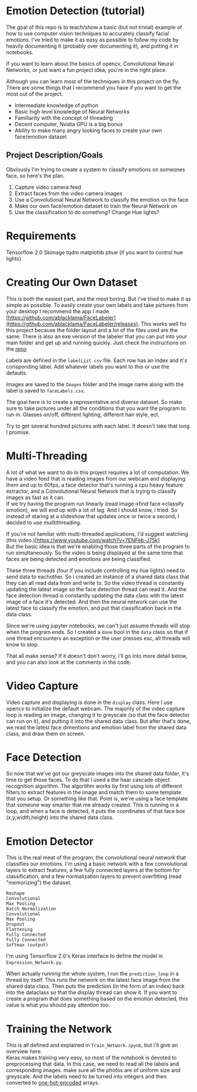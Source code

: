 # Emotion Detection (tutorial)
The goal of this repo is to teach/show a basic (but not trivial) example of how to use computer vision techniques to accurately classify facial emotions. I've tried to make it as easy as possible to follow my code by heavily documenting it (probably over documenting it), and putting it in notebooks.  


If you want to learn about the basics of opencv, Convolutional Neural Networks, 
or just want a fun project idea, you're in the right place.

Although you can learn most of the techniques in this project on the fly. 
There are some things that I recommend you have if you want to get the most out of the project.
- Intermediate knowledge of python
- Basic high level knowledge of Neural Networks
- Familiarity with the concept of threading
- Decent computer, Nvidia GPU is a big bonus
- Ability to make many angry looking faces to create your own face/emotion dataset

## Project Description/Goals
Obviously I'm trying to create a system to classify emotions on someones face, so here's the plan.
1. Capture video camera feed
2. Extract faces from the video camera images
3. Use a Convolutional Neural Network to classify the emotion on the face
4. Make our own face/emotion dataset to train the Neural Network on
5. Use the classification to do something? Change Hue lights?

# Requirements
Tensorflow 2.0
Skimage
tqdm
matplotlib
phue (if you want to control hue lights)

# Creating Our Own Dataset
This is both the easiest part, and the most boring. But i've tried to make it as simple as possible. To easily create your own labels and take pictures from your desktop I recommend the app I made [https://github.com/ablacklama/FaceLabeler](https://github.com/ablacklama/FaceLabeler/releases). This works well for this project because the folder layout and a lot of the files used are the same. There is also an exe version of the labeler that you can put into your main folder and get up and running quickly. Just check the instructions on the [repo](https://github.com/ablacklama/FaceLabeler)

Labels are defined in the `labelList.csv` file. Each row has an index and it's corisponding label. Add whatever labels you want to this or use the defaults.

Images are saved to the `Images` folder and the image name along with the label is saved to `faceLabels.csv`.

The goal here is to create a representative and diverse dataset. So make sure to take pictures under all the conditions that you want the program to run in. Glasses on/off, different lighting, different hair style, ect.

Try to get several hundred pictures with each label. It doesn't take that long I promise.


# Multi-Threading
A lot of what we want to do in this project requires a lot of computation. We have a video feed that is reading images from our webcam and displaying them and up to 60fps, a face detector that's running a cpu heavy feature extractor, and a Convolutional Neural Network that is trying to classify images as fast as it can.  
If we try having the program run linearly (read image->find face->classify emotion), we will end up with a lot of lag. And I should know, i tried. So instead of staring at a slideshow that updates once or twice a second, I decided to use muiltithreading. 

If you're not familiar with multi-threaded applications, I'd suggest watching (this video.)[https://www.youtube.com/watch?v=7ENFeb-J75k]  
But the basic idea is that we're enabling those three parts of the program to run simultaneously. So the video is being displayed at the same time that faces are being detected and emotions are being classified. 

These three threads (four if you include controlling my hue lights) need to send data to eachother. So i created an instance of a shared data class that they can all read data from and write to. So the video thread is constantly updating the latest image so the face detection thread can read it. And the face detection thread is constantly updating the data class with the latest image of a face it's detected. And then the neural network can use the latest face to classify the emotion, and put that classification back in the data class.

Since we're using jupyter notebooks, we can't just assume threads will stop when the program ends. So I created a `done` bool in the `data` class so that if one thread encounters an exception or the user presses esc, all threads will know to stop.

That all make sense? If it doesn't don't worry, i'll go into more detail below, and you can also look at the comments in the code.



# Video Capture
Video capture and displaying is done in the `display` class. Here I use opencv to initialize the default webcam. The majority of the video capture loop is reading an image, changing it to greyscale (so that the face detector can run on it), and putting it into the shared data class. But after that's done, we read the latest face dimentions and emotion label from the shared data class, and draw them on screen. 



# Face Detection 
So now that we've got our greyscale images into the shared data folder, it's time to get those faces. To do that I used a the haar cascade object recognition algorithm. The algorithm works by first using lots of different filters to extract features in the image and match them to some template that you setup. Or something like that. Point is, we're using a face template that someone way smarter that me already created. This is running in a loop, and when a face is detected, it puts the coordinates of that face box (x,y,width,height) into the shared data class.


# Emotion Detector
This is the real meat of the program, the convolutional neural network that classifies our emotions. I'm using a basic network with a few convolutional layers to extract features, a few fully connected layers at the bottom for classification, and a few normalization layers to prevent overfitting (read "memorizing") the dataset. 

`Reshape`  
`Convolutional`  
`Max Pooling `  
`Batch Normalization`  
`Convolutional`  
`Max Pooling`  
`Dropout`  
`Flattening`  
`Fully Connected`  
`Fully Connected`  
`Softmax (output)`  


I'm using Tensorflow 2.0's Keras interface to define the model in `Expression_Network.py`.

When actually running the whole system, I run the `prediction_loop` in a thread by itself. This runs the network on the latest face image from the shared data class. Then puts the prediction (in the form of an index) back into the dataclass so that the display thread can show it. If you want to create a program that does something based on the emotion detected, this value is what you should pay attention too.



# Training the Network
This is all defined and explained in `Train_Network.ipynb`, but i'll give an overview here.  
Keras makes training very easy, so most of the notebook is devoted to preprocessing that data. In this case, we need to read all the labels and corresponding images. make sure all the photos are of uniform size and greyscale. And the labels need to be turned into integers and then converted to [one-hot-encoded](https://hackernoon.com/what-is-one-hot-encoding-why-and-when-do-you-have-to-use-it-e3c6186d008f) arrays.
